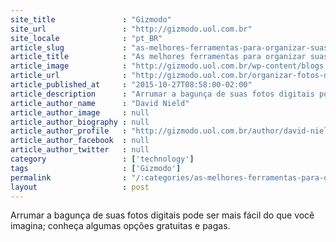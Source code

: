 ```yaml
---
site_title               : "Gizmodo"
site_url                 : "http://gizmodo.uol.com.br"
site_locale              : "pt_BR"
article_slug             : "as-melhores-ferramentas-para-organizar-suas-fotos-digitais"
article_title            : "As melhores ferramentas para organizar suas fotos digitais"
article_image            : "http://gizmodo.uol.com.br/wp-content/blogs.dir/8/files/2015/10/digitalphotos.jpg"
article_url              : "http://gizmodo.uol.com.br/organizar-fotos-digitais/"
article_published_at     : "2015-10-27T08:58:00-02:00"
article_description      : "Arrumar a bagunça de suas fotos digitais pode ser mais fácil do que você imagina; conheça algumas opções gratuitas e pagas."
article_author_name      : "David Nield"
article_author_image     : null
article_author_biography : null
article_author_profile   : "http://gizmodo.uol.com.br/author/david-nield/"
article_author_facebook  : null
article_author_twitter   : null
category                 : ['technology']
tags                     : ['Gizmodo']
permalink                : "/:categories/as-melhores-ferramentas-para-organizar-suas-fotos-digitais/"
layout                   : post
---
```


Arrumar a bagunça de suas fotos digitais pode ser mais fácil do que você imagina; conheça algumas opções gratuitas e pagas.
